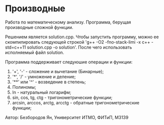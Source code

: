 # Производные
Работа по математическому анализу. Программа, берущая производные сложной
функции.

Решением является solution.cpp. Чтобы запустить программу, можно ее
скомпилировать следующей строкой 'g++ -O2 -fno-stack-limi -x c++ -std=c++11
solution.cpp -o solution'. После чего использовать исполняемый файл solution.

Программа поддерживает следуюшие операции и функции:

1) '+', '-' - сложение и вычетание (Бинарные);
2) '*', '/' - умножение и деление;
3) '**' или '^' - возведение в степень;
4) Полиномы;
5) ln - натуральный логарифм;
6) sin, cos, tg, ctg - тригонометрические функции;
7) arcsin, arccos, arctg, arcctg - обратные тригонометрические функции;

Автор: Безбородов Ян, Университет ИТМО, ФИТиП, M3139
